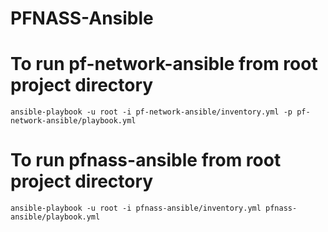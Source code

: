 # PFNASS-Ansible

# To run pf-network-ansible from root project directory

`ansible-playbook -u root -i pf-network-ansible/inventory.yml -p pf-network-ansible/playbook.yml`

# To run pfnass-ansible from root project directory

`ansible-playbook -u root -i pfnass-ansible/inventory.yml pfnass-ansible/playbook.yml`